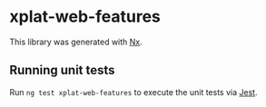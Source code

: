 # xplat-web-features

This library was generated with [Nx](https://nx.dev).

## Running unit tests

Run `ng test xplat-web-features` to execute the unit tests via [Jest](https://jestjs.io).
